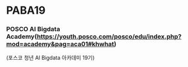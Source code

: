 # PABA19
### POSCO AI Bigdata Academy(https://youth.posco.com/posco/edu/index.php?mod=academy&pag=aca01#khwhat)
(포스코 청년 AI Bigdata 아카데미 19기)

